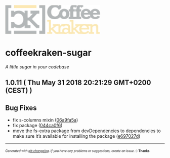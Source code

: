 <img width="300px" src=".resources/coffeekraken-logo.jpg" />

# coffeekraken-sugar

_A little sugar in your codebase_

## 1.0.11  ( Thu May 31 2018 20:21:29 GMT+0200 (CEST) )


## Bug Fixes
  - fix s-columns mixin
  ([06a9fa5a](https://github.com/Coffeekraken/sugar/commit/06a9fa5a76d2e607152af785a9ecd527a74d77e2))
  - fix package
  ([044ca0f6](https://github.com/Coffeekraken/sugar/commit/044ca0f6f2204b55d2d918e1c53133957b6ba256))
  - move the fs-extra package from devDependencies to dependencies to make sure it’s available for installing the package
  ([e697027d](https://github.com/Coffeekraken/sugar/commit/e697027d4f430bc8a053c099693845588b71f191))





---
<sub><sup>*Generated with [git-changelog](https://github.com/rafinskipg/git-changelog). If you have any problems or suggestions, create an issue.* :) **Thanks** </sub></sup>
